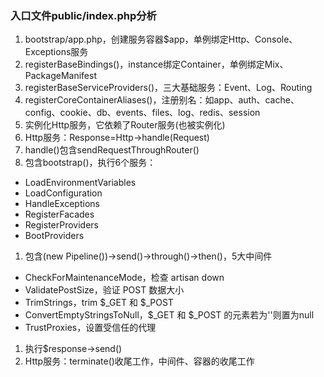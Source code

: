 ### 入口文件public/index.php分析

1. bootstrap/app.php，创建服务容器$app，单例绑定Http、Console、Exceptions服务
 1. registerBaseBindings()，instance绑定Container，单例绑定Mix、PackageManifest
 1. registerBaseServiceProviders()，三大基础服务：Event、Log、Routing
 1. registerCoreContainerAliases()，注册别名：如app、auth、cache、config、cookie、db、events、files、log、redis、session
1. 实例化Http服务，它依赖了Router服务(也被实例化)
1. Http服务：Response=Http->handle(Request)
 1. handle()包含sendRequestThroughRouter()
 1. 包含bootstrap()，执行6个服务：
   * LoadEnvironmentVariables
   * LoadConfiguration
   * HandleExceptions
   * RegisterFacades
   * RegisterProviders
   * BootProviders
 1. 包含(new Pipeline())->send()->through()->then()，5大中间件
   * CheckForMaintenanceMode，检查 artisan down
   * ValidatePostSize，验证 POST 数据大小
   * TrimStrings，trim $_GET 和 $_POST
   * ConvertEmptyStringsToNull，$_GET 和 $_POST 的元素若为''则置为null
   * TrustProxies，设置受信任的代理
1. 执行$response->send()
1. Http服务：terminate()收尾工作，中间件、容器的收尾工作


